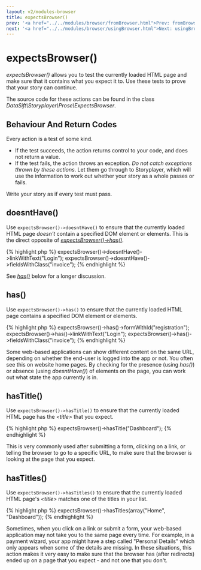 ```yaml
---
layout: v2/modules-browser
title: expectsBrowser()
prev: '<a href="../../modules/browser/fromBrowser.html">Prev: fromBrowser()</a>'
next: '<a href="../../modules/browser/usingBrowser.html">Next: usingBrowser()</a>'
---
```


# expectsBrowser()

_expectsBrowser()_ allows you to test the currently loaded HTML page and make sure that it contains what you expect it to.  Use these tests to prove that your story can continue.

The source code for these actions can be found in the class _DataSift\Storyplayer\Prose\ExpectsBrowser_.

## Behaviour And Return Codes

Every action is a test of some kind.

* If the test succeeds, the action returns control to your code, and does not return a value.
* If the test fails, the action throws an exception.  _Do not catch exceptions thrown by these actions_.  Let them go through to Storyplayer, which will use the information to work out whether your story as a whole passes or fails.

Write your story as if every test must pass.

## doesntHave()

Use `expectsBrowser()->doesntHave()` to ensure that the currently loaded HTML page _doesn't_ contain a specified DOM element or elements.  This is the direct opposite of _[expectsBrowser()->has()](#has)_.

{% highlight php %}
expectsBrowser()->doesntHave()->linkWithText("Login");
expectsBrowser()->doesntHave()->fieldsWithClass("invoice");
{% endhighlight %}

See _[has()](#has)_ below for a longer discussion.

## has()

Use `expectsBrowser()->has()` to ensure that the currently loaded HTML page contains a specified DOM element or elements.

{% highlight php %}
expectsBrowser()->has()->formWithId("registration");
expectsBrowser()->has()->linkWithText("Login");
expectsBrowser()->has()->fieldsWithClass("invoice");
{% endhighlight %}

Some web-based applications can show different content on the same URL, depending on whether the end-user is logged into the app or not.  You often see this on website home pages.  By checking for the presence (using _has()_) or absence (using _doesntHave()_) of elements on the page, you can work out what state the app currently is in.

## hasTitle()

Use `expectsBrowser()->hasTitle()` to ensure that the currently loaded HTML page has the _&lt;title&gt;_ that you expect.

{% highlight php %}
expectsBrowser()->hasTitle("Dashboard");
{% endhighlight %}

This is very commonly used after submitting a form, clicking on a link, or telling the browser to go to a specific URL, to make sure that the browser is looking at the page that you expect.

## hasTitles()

Use `expectsBrowser()->hasTitles()` to ensure that the currently loaded HTML page's _&lt;title&gt;_ matches one of the titles in your list.

{% highlight php %}
expectsBrowser()->hasTitles(array("Home", "Dashboard"));
{% endhighlight %}

Sometimes, when you click on a link or submit a form, your web-based application may not take you to the same page every time.  For example, in a payment wizard, your app might have a step called "Personal Details" which only appears when some of the details are missing.  In these situations, this action makes it very easy to make sure that the browser has (after redirects) ended up on a page that you expect - and not one that you don't.